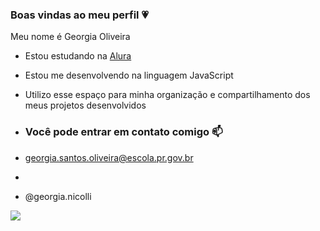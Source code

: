 ### Boas vindas ao meu perfil 💗

Meu nome é Georgia Oliveira

- Estou estudando na [Alura](https://www.alura.com.br)
- Estou me desenvolvendo na linguagem JavaScript
- Utilizo esse espaço para minha organização e compartilhamento dos meus projetos desenvolvidos

- ### Você pode entrar em contato comigo 📫

- georgia.santos.oliveira@escola.pr.gov.br
- 
- @georgia.nicolli

![](https://media.tenor.com/CEkiOjpsylwAAAAd/kitagawa-kitagawa-marin.gif)
